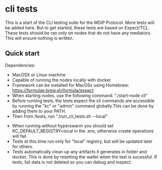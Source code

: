 # cli tests

This is a start of the CLI testing suite for the MDIP Protocol. More tests will be added here. But to get started, these tests are based on Expect/TCL. These tests should be ran only on nodes that do not have any mediators. This will ensure nothing is written. 

## Quick start

Dependencies:
- MacOSX or Linux machine
- Capable of running the nodes locally with docker
- Framework can be installed for MacOSx using Homebrew: https://formulae.brew.sh/formula/expect
- When starting nodes, use the following command: "./start-node cli"
- Before running tests, the tests expect the cli commands are accessible by running the "kc" or "admin" command globally.This can be done by adding them to your PATH.
- Then from /tests, run "./run_cli_tests.sh --local"

* When running without hyperswarm you should set KC_DEFAULT_REGISTRY=local in the .env, otherwise create operations will fail.
* Tests at this time run only for "local" registry, but will be updated later for others.
* Tests automatically clean up any artifacts it generates in folder and docker. This is done by resetting the wallet when the test is sucessful. If tests, fail data is not deleted so you can debug and inspect. 
